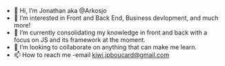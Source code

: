 - 👋 Hi, I’m Jonathan aka @Arkosjo
- 👀 I’m interested in Front and Back End, Business devlopment, and much more!
- 🌱 I’m currently consolidating my knowledge in front and  back with a focus on JS and its framework at the moment.
- 💞️ I’m looking to collaborate on anything that can make me learn.
- 📫 How to reach me -email kiwi.jpboucard@gmail.com 
<!---
Arkosjo/Arkosjo is a ✨ special ✨ repository because its `README.md` (this file) appears on your GitHub profile.
You can click the Preview link to take a look at your changes.
--->
